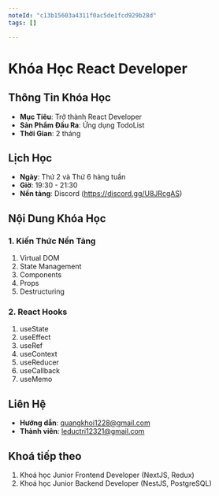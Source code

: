 ```yaml
---
noteId: "c13b15603a4311f0ac5de1fcd929b28d"
tags: []

---
```


# Khóa Học React Developer

## Thông Tin Khóa Học

- **Mục Tiêu**: Trở thành React Developer
- **Sản Phẩm Đầu Ra**: Ứng dụng TodoList
- **Thời Gian**: 2 tháng

## Lịch Học

- **Ngày**: Thứ 2 và Thứ 6 hàng tuần
- **Giờ**: 19:30 - 21:30
- **Nền tảng**: Discord (https://discord.gg/U8JRcgAS)

## Nội Dung Khóa Học

### 1. Kiến Thức Nền Tảng

1. Virtual DOM
2. State Management
3. Components
4. Props
5. Destructuring

### 2. React Hooks

1. useState
2. useEffect
3. useRef
4. useContext
5. useReducer
6. useCallback
7. useMemo

## Liên Hệ

- **Hướng dẫn**: quangkhoi1228@gmail.com
- **Thành viên**: leductri12321@gmail.com

## Khoá tiếp theo

1. Khoá học Junior Frontend Developer (NextJS, Redux)
2. Khoá học Junior Backend Developer (NestJS, PostgreSQL)
